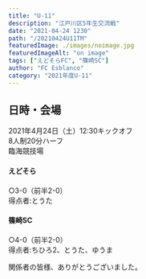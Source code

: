 ```yaml
---
title: "U-11"
description: "江戸川区5年生交流戦"
date: "2021-04-24 1230"
path: "/20210424U11TM"
featuredImage: ./images/noimage.jpg
featuredImageAlt: "on image"
tags: ["えどそらFC", "篠崎SC"]
author: "FC Esblanco"
category: "2021年度U-11"
---
```




## 日時・会場

2021年4月24日（土）12:30キックオフ  
8人制20分ハーフ  
臨海競技場

#### えどそら
○3-0（前半2-0）    
得点者:とうた


#### 篠崎SC
○4-0（前半2-0）   
得点者:ちひろ2、とうた、ゆうま



関係者の皆様、ありがとうございました。
